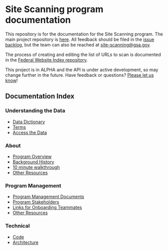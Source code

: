 # Site Scanning program documentation

This repository is for the documentation for the Site Scanning program.  The main project repository is [here](https://github.com/GSA/site-scanning).  All feedback should be filed in the [issue backlog](https://github.com/GSA/site-scanning/issues), but the team can also be reached at site-scanning@gsa.gov.

The process of creating and editing the list of URLs to scan is documented in the [Federal Website Index repository](https://github.com/GSA/federal-website-index/).  

This project is in ALPHA and the API is under active development, so may change further in the future. Have feedback or questions? [Please let us know](http://github.com/18F/site-scanning/issues/)!

## Documentation Index 

### Understanding the Data
* [Data Dictionary](/data/Site_Scanning_Data_Dictionary.csv)
* [Terms](/pages/terms.md)
* [Access the Data](https://digital.gov/guides/site-scanning/data/)

### About 

* [Program Overview](/about/about-the-program.md)
* [Background History](/about/project-management/project-history.md)
* [10 minute walkthrough](https://github.com/GSA/site-scanning-documentation/blob/main/about/10-minute-walkthrough.md)
* [Other Resources](https://github.com/18F/site-scanning-documentation/tree/main/about)

### Program Management
* [Program Management Documents](/about/project-management) 
* [Program Stakeholders](/about/stakeholders.md)  
* [Links for Onboarding Teammates](/about/project-management/onboarding-links.md)
* [Other Resources](/about/project-management#readme)

### Technical 

* [Code](https://github.com/GSA/site-scanning-engine)
* [Architecture](https://github.com/GSA/site-scanning-engine/blob/main/docs/architecture/README.md)
  
